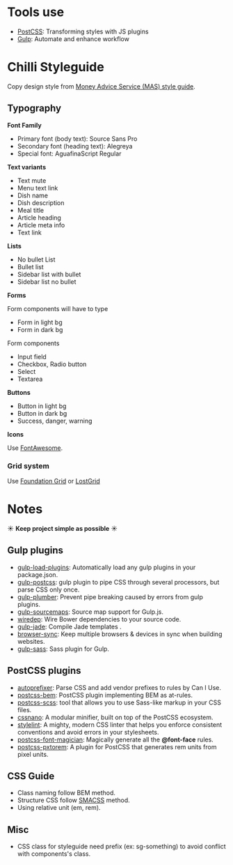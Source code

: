 # Tools use

* [PostCSS](https://github.com/postcss/postcss): Transforming styles with JS plugins
* [Gulp](gulpjs.com): Automate and enhance workflow

# Chilli Styleguide

Copy design style from [Money Advice Service (MAS) style guide](https://www.moneyadviceservice.org.uk/en/styleguide).

## Typography

__Font Family__

* Primary font (body text): Source Sans Pro
* Secondary font (heading text): Alegreya
* Special font: AguafinaScript Regular

__Text variants__

* Text mute
* Menu text link
* Dish name
* Dish description
* Meal title
* Article heading
* Article meta info
* Text link

__Lists__

* No bullet List
* Bullet list
* Sidebar list with bullet
* Sidebar list no bullet

__Forms__

Form components will have to type

* Form in light bg
* Form in dark bg

Form components

* Input field
* Checkbox, Radio button
* Select
* Textarea

__Buttons__

* Button in light bg
* Button in dark bg
* Success, danger, warning

__Icons__

Use [FontAwesome](fortawesome.github.io/Font-Awesome/).

### Grid system

Use [Foundation Grid](http://foundation.zurb.com/) or [LostGrid](https://github.com/peterramsing/lost)

# Notes

:sunny: __Keep project simple as possible__ :sunny:

## Gulp plugins

* [gulp-load-plugins](https://www.npmjs.com/package/gulp-load-plugins): Automatically load any gulp plugins in your package.json.
* [gulp-postcss](https://www.npmjs.com/package/gulp-postcss/): gulp plugin to pipe CSS through several processors, but parse CSS only once.
* [gulp-plumber](https://www.npmjs.com/package/gulp-plumber): Prevent pipe breaking caused by errors from gulp plugins.
* [gulp-sourcemaps](https://www.npmjs.com/package/gulp-sourcemaps): Source map support for Gulp.js.
* [wiredep](https://www.npmjs.com/package/wiredep): Wire Bower dependencies to your source code.
* [gulp-jade](https://www.npmjs.com/package/gulp-jade): Compile Jade templates
.
* [browser-sync](https://github.com/Browsersync/browser-sync): Keep multiple browsers & devices in sync when building websites.
* [gulp-sass](https://www.npmjs.com/package/gulp-sass): Sass plugin for Gulp.

## PostCSS plugins

* [autoprefixer](https://github.com/postcss/autoprefixer): Parse CSS and add vendor prefixes to rules by Can I Use.
* [postcss-bem](https://github.com/ileri/postcss-bem): PostCSS plugin implementing BEM as at-rules.
* [postcss-scss](https://github.com/jonathantneal/precss): tool that allows you to use Sass-like markup in your CSS files.
* [cssnano](https://github.com/ben-eb/cssnano): A modular minifier, built on top of the PostCSS ecosystem.
* [stylelint](https://github.com/stylelint/stylelint): A mighty, modern CSS linter that helps you enforce consistent conventions and avoid errors in your stylesheets.
* [postcss-font-magician](https://github.com/jonathantneal/postcss-font-magician): Magically generate all the __@font-face__ rules.
* [postcss-pxtorem](https://github.com/cuth/postcss-pxtorem): A plugin for PostCSS that generates rem units from pixel units.

## CSS Guide

* Class naming follow BEM method.
* Structure CSS follow [SMACSS](https://smacss.com/) method.
* Using relative unit (em, rem).

## Misc

* CSS class for styleguide need prefix (ex: sg-something) to avoid conflict with components's class.
